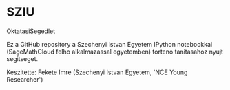 SZIU
====

OktatasiSegedlet

Ez a GitHub repository a Szechenyi Istvan Egyetem IPython notebookkal (SageMathCloud felho alkalmazassal egyetemben) torteno tanitasahoz nyujt segitseget.

Keszitette: Fekete Imre (Szechenyi Istvan Egyetem, 'NCE Young Researcher')

